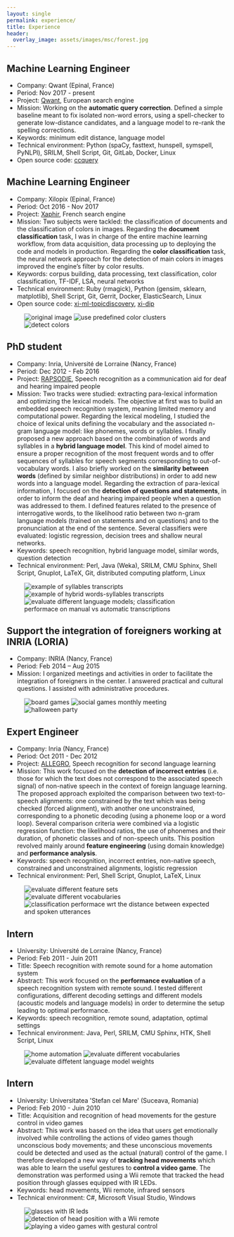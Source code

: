 ```yaml
---
layout: single
permalink: experience/
title: Experience
header:
  overlay_image: assets/images/msc/forest.jpg
---
```


## Machine Learning Engineer
- Company: Qwant (Epinal, France)
- Period: Nov 2017 - present
- Project: [Qwant](https://www.qwant.com), European search engine
- Mission: Working on the __automatic query correction__. Defined a simple baseline meant to fix isolated non-word errors, using a spell-checker to generate low-distance candidates, and a language model to re-rank the spelling corrections.
- Keywords: minimum edit distance, language model
- Technical environment: Python (spaCy, fasttext, hunspell, symspell, PyNLPl), SRILM, Shell Script, Git, GitLab, Docker, Linux
- Open source code: [ccquery](https://github.com/lorosanu/ccquery)

## Machine Learning Engineer
- Company: Xilopix (Epinal, France)
- Period: Oct 2016 - Nov 2017
- Project: [Xaphir](https://www.xaphir.com), French search engine
- Mission: Two subjects were tackled: the classification of documents and the classification of colors in images. Regarding the __document classification__ task, I was in charge of the entire machine learning workflow, from data acquisition, data processing up to deploying the code and models in production. Regarding the __color classification__ task, the neural network approach for the detection of main colors in images improved the engine’s filter by color results.
- Keywords: corpus building, data processing, text classification, color classification, TF-IDF, LSA, neural networks
- Technical environment: Ruby (rmagick), Python (gensim, sklearn, matplotlib), Shell Script, Git, Gerrit, Docker, ElasticSearch, Linux
- Open source code: [xi-ml-topicdiscovery](https://github.com/lorosanu/xi-ml-topicdiscovery), [xi-dip](xi-dip) 

<figure class="third">
<img src="/assets/images/xilo/car.jpg" title="original image">
<img src="/assets/images/xilo/car_color_extraction.png" title="use predefined color clusters">
<img src="/assets/images/xilo/car_color_detection.png" title="detect colors">
</figure>

## PhD student
- Company: Inria, Université de Lorraine (Nancy, France)
- Period: Dec 2012 - Feb 2016
- Project: [RAPSODIE](http://www.erocca.com/rapsodie/rapsodie/), Speech recognition as a communication aid for deaf and hearing impaired people
- Mission: Two tracks were studied: extracting para-lexical information and optimizing the lexical models. The objective at first was to build an embedded speech recognition system, meaning limited memory and computational power. Regarding the lexical modeling, I studied the choice of lexical units defining the vocabulary and the associated n-gram language model: like phonemes, words or syllables. I finally proposed a new approach based on the combination of words and syllables in a __hybrid language model__. This kind of model aimed to ensure a proper recognition of the most frequent words and to offer sequences of syllables for speech segments corresponding to out-of-vocabulary words. I also briefly worked on the __similarity between words__ (defined by similar neighbor distributions) in order to add new words into a language model. Regarding the extraction of para-lexical information, I focused on the __detection of questions and statements__, in order to inform the deaf and hearing impaired people when a question was addressed to them. I defined features related to the presence of interrogative words, to the likelihood ratio between two n-gram language models (trained on statements and on questions) and to the pronunciation at the end of the sentence. Several classifiers were evaluated: logistic regression, decision trees and shallow neural networks.
- Keywords: speech recognition, hybrid language model, similar words, question detection
- Technical environment: Perl, Java (Weka), SRILM, CMU Sphinx, Shell Script, Gnuplot, LaTeX, Git, distributed computing platform, Linux

<figure class="third">
  <img src="/assets/images/phd/syllabation.png" title="example of syllables transcripts">
  <img src="/assets/images/phd/syllabation-WS.png" title="example of hybrid words-syllables transcripts">
  <img src="/assets/images/phd/mixed_results.png" title="evaluate different language models; classification performace on manual vs automatic transcriptions">
</figure>

## Support the integration of foreigners working at INRIA (LORIA)
- Company: INRIA (Nancy, France)
- Period: Feb 2014 – Aug 2015
- Mission: I organized meetings and activities in order to facilitate the integration of foreigners in the center. I answered practical and cultural questions. I assisted with administrative procedures.

<figure class="third">
  <img src="/assets/images/fm/board_games.jpg" title="board games">
  <img src="/assets/images/fm/playing.jpg" title="social games monthly meeting">
  <img src="/assets/images/fm/halloween.jpg" title="halloween party">
</figure>

## Expert Engineer
- Company: Inria (Nancy, France)
- Period: Oct 2011 - Dec 2012
- Project: [ALLEGRO](http://www.allegro-project.eu/), Speech recognition for second language learning
- Mission: This work focused on the __detection of incorrect entries__ (i.e. those for which the text does not correspond to the associated speech signal) of non-native speech in the context of foreign language learning. The proposed approach exploited the comparison between two text-to-speech alignments: one constrained by the text which was being checked (forced alignment), with another one unconstrained, corresponding to a phonetic decoding (using a phoneme loop or a word loop). Several comparison criteria were combined via a logistic regression function: the likelihood ratios, the use of phonemes and their duration, of phonetic classes and of non-speech units. This position revolved mainly around __feature engineering__ (using domain knowledge) and __performance analysis__.
- Keywords: speech recognition, incorrect entries, non-native speech, constrained and unconstrained alignments, logistic regression
- Technical environment: Perl, Shell Script, Gnuplot, LaTeX, Linux

<figure class="third">
  <img src="/assets/images/alle/art_final.png" title="evaluate different feature sets">
  <img src="/assets/images/alle/courbeDET_MAC_lex_training.png" title="evaluate different vocabularies">
  <img src="/assets/images/alle/allStats_curve_NN.png" title="classification performace wrt the distance between expected and spoken utterances">
</figure>

## Intern
- University: Université de Lorraine (Nancy, France)
- Period: Feb 2011 - Juin 2011
- Title: Speech recognition with remote sound for a home automation system
- Abstract: This work focused on the __performance evaluation__ of a speech recognition system with remote sound. I tested different configurations, different decoding settings and different models (acoustic models and language models) in order to determine the setup leading to optimal performance.
- Keywords: speech recognition, remote sound, adaptation, optimal settings
- Technical environment: Java, Perl, SRILM, CMU Sphinx, HTK, Shell Script, Linux

<figure class="third">
  <img src="/assets/images/msc/home_automation.png" title="home automation">
  <img src="/assets/images/msc/voc.png" title="evaluate different vocabularies">
  <img src="/assets/images/msc/lw.png" title="evaluate diffetent language model weights">
</figure>

## Intern
- University: Universitatea 'Stefan cel Mare' (Suceava, Romania)
- Period: Feb 2010 - Juin 2010
- Title: Acquisition and recognition of head movements for the gesture control in video games
- Abstract: This work was based on the idea that users get emotionally involved while controlling the actions of video games though unconscious body movements; and these unconscious movements could be detected and used as the actual (natural) control of the game. I therefore developed a new way of __tracking head movements__ which was able to learn the useful gestures to __control a video game__. The demonstration was performed using a Wii remote that tracked the head position through glasses equipped with IR LEDs.
- Keywords: head movements, Wii remote, infrared sensors
- Technical environment: C#, Microsoft Visual Studio, Windows

<figure class="third">
  <img src="/assets/images/bsc/glasses.png" title="glasses with IR leds">
  <img src="/assets/images/bsc/wii.png" title="detection of head position with a Wii remote">
  <img src="/assets/images/bsc/test.png" title="playing a video games with gestural control">
</figure>

